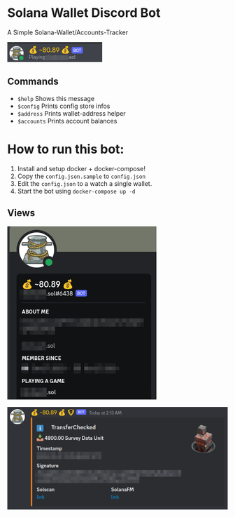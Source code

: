 # Solana Wallet Discord Bot

A Simple Solana-Wallet/Accounts-Tracker

![view of DC bot](images/bot_view_dc2.png)

## Commands

- `$help` Shows this message
- `$config` Prints config store infos
- `$address` Prints wallet-address helper
- `$accounts` Prints account balances

# How to run this bot:

1. Install and setup docker + docker-compose!
2. Copy the `config.json.sample` to `config.json`
3. Edit the `config.json` to a watch a single wallet.
4. Start the bot using `docker-compose up -d`

## Views

![view of DC bot](images/bot_view_dc.png)

![view of DC bot](images/message.png)

